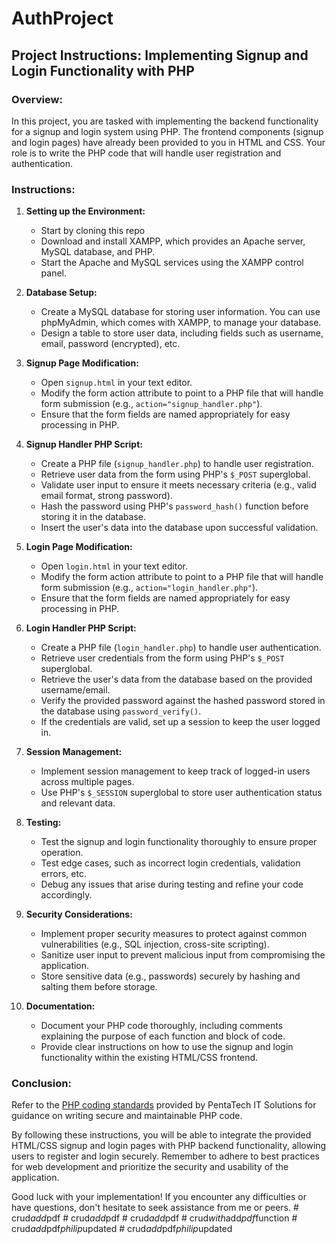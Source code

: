 # AuthProject

## Project Instructions: Implementing Signup and Login Functionality with PHP

### Overview:

In this project, you are tasked with implementing the backend functionality for a signup and login system using PHP. The frontend components (signup and login pages) have already been provided to you in HTML and CSS. Your role is to write the PHP code that will handle user registration and authentication.

### Instructions:

1. **Setting up the Environment:**
   - Start by cloning this repo
   - Download and install XAMPP, which provides an Apache server, MySQL database, and PHP.
   - Start the Apache and MySQL services using the XAMPP control panel.

2. **Database Setup:**

   - Create a MySQL database for storing user information. You can use phpMyAdmin, which comes with XAMPP, to manage your database.
   - Design a table to store user data, including fields such as username, email, password (encrypted), etc.

3. **Signup Page Modification:**

   - Open `signup.html` in your text editor.
   - Modify the form action attribute to point to a PHP file that will handle form submission (e.g., `action="signup_handler.php"`).
   - Ensure that the form fields are named appropriately for easy processing in PHP.

4. **Signup Handler PHP Script:**

   - Create a PHP file (`signup_handler.php`) to handle user registration.
   - Retrieve user data from the form using PHP's `$_POST` superglobal.
   - Validate user input to ensure it meets necessary criteria (e.g., valid email format, strong password).
   - Hash the password using PHP's `password_hash()` function before storing it in the database.
   - Insert the user's data into the database upon successful validation.

5. **Login Page Modification:**

   - Open `login.html` in your text editor.
   - Modify the form action attribute to point to a PHP file that will handle form submission (e.g., `action="login_handler.php"`).
   - Ensure that the form fields are named appropriately for easy processing in PHP.

6. **Login Handler PHP Script:**

   - Create a PHP file (`login_handler.php`) to handle user authentication.
   - Retrieve user credentials from the form using PHP's `$_POST` superglobal.
   - Retrieve the user's data from the database based on the provided username/email.
   - Verify the provided password against the hashed password stored in the database using `password_verify()`.
   - If the credentials are valid, set up a session to keep the user logged in.

7. **Session Management:**

   - Implement session management to keep track of logged-in users across multiple pages.
   - Use PHP's `$_SESSION` superglobal to store user authentication status and relevant data.

8. **Testing:**

   - Test the signup and login functionality thoroughly to ensure proper operation.
   - Test edge cases, such as incorrect login credentials, validation errors, etc.
   - Debug any issues that arise during testing and refine your code accordingly.

9. **Security Considerations:**

   - Implement proper security measures to protect against common vulnerabilities (e.g., SQL injection, cross-site scripting).
   - Sanitize user input to prevent malicious input from compromising the application.
   - Store sensitive data (e.g., passwords) securely by hashing and salting them before storage.

10. **Documentation:**
    - Document your PHP code thoroughly, including comments explaining the purpose of each function and block of code.
    - Provide clear instructions on how to use the signup and login functionality within the existing HTML/CSS frontend.

### Conclusion:

Refer to the [PHP coding standards](https://github.com/PentaTech-IT-Solutions/phpCodingStandards) provided by PentaTech IT Solutions for guidance on writing secure and maintainable PHP code.

By following these instructions, you will be able to integrate the provided HTML/CSS signup and login pages with PHP backend functionality, allowing users to register and login securely. Remember to adhere to best practices for web development and prioritize the security and usability of the application.

Good luck with your implementation! If you encounter any difficulties or have questions, don't hesitate to seek assistance from me or peers.
#   c r u d _ a d d _ p d f  
 #   c r u d _ a d d _ p d f  
 #   c r u d _ a d d _ p d f  
 #   c r u d _ w i t h _ a d d _ p d f _ f u n c t i o n  
 #   c r u d _ a d d _ p d f _ p h i l i p _ u p d a t e d  
 #   c r u d _ a d d _ p d f _ p h i l i p _ u p d a t e d  
 